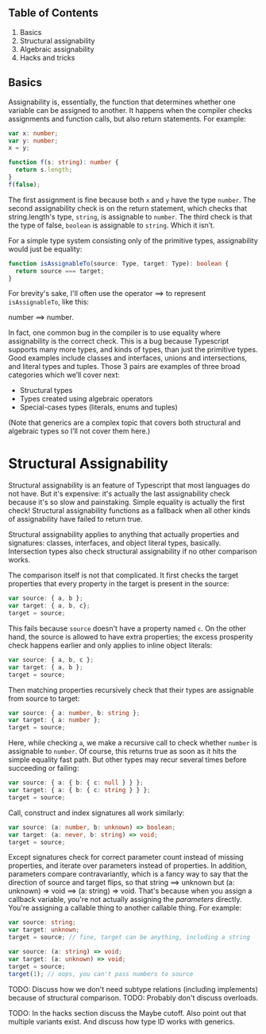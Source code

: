 ## Table of Contents

1. Basics
2. Structural assignability
3. Algebraic assignability
4. Hacks and tricks

## Basics

Assignability is, essentially, the function that determines whether
one variable can be assigned to another. It happens when the compiler checks
assignments and function calls, but also return statements. For
example:

```ts
var x: number;
var y: number;
x = y;

function f(s: string): number {
  return s.length;
}
f(false);
```

The first assignment is fine because both `x` and `y` have the type
`number`. The second assignability check is on the return
statement, which checks that string.length's type, `string`, is assignable to
`number`. The third check is that the type of false, `boolean` is assignable to
`string`. Which it isn’t.

For a simple type system consisting only of the primitive types,
assignability would just be equality:

```ts
function isAssignableTo(source: Type, target: Type): boolean {
  return source === target;
}
```

For brevity's sake, I'll often use the operator &xrArr; to represent
`isAssignableTo`, like this:

number &xrArr; number.

In fact, one common bug in the compiler is to use equality where
assignability is the correct check. This is a bug because Typescript
supports many more types, and kinds of types, than just the primitive
types. Good examples include classes and interfaces, unions and
intersections, and literal types and tuples. Those 3 pairs are
examples of three broad categories which we’ll cover next:

* Structural types
* Types created using algebraic operators
* Special-cases types (literals, enums and tuples)

(Note that generics are a complex topic that covers both structural
and algebraic types so I’ll not cover them here.)

# Structural Assignability

Structural assignability is an feature of Typescript that most
languages do not have. But it's expensive: it's actually the last
assignability check because it's so slow and painstaking. Simple
equality is actually the first check! Structural assignability
functions as a fallback when all other kinds of assignability have
failed to return true.

Structural assignability applies to anything that actually
properties and signatures: classes, interfaces, and object literal
types, basically. Intersection types also check structural
assignability if no other comparison works.

The comparison itself is not that complicated. It first checks the
target properties that every property in the target is present
in the source:

```ts
var source: { a, b };
var target: { a, b, c};
target = source;
```

This fails because `source` doesn't have a property named `c`. On
the other hand, the source is allowed to have extra properties; the
excess prosperity check happens earlier and only applies to inline
object literals:

```ts
var source: { a, b, c };
var target: { a, b };
target = source;
```

Then matching properties recursively check that their types are
assignable from source to target:

```ts
var source: { a: number, b: string };
var target: { a: number };
target = source;
```

Here, while checking `a`, we make a recursive call to check whether
`number` is assignable to `number`. Of course, this returns true as
soon as it hits the simple equality fast path. But other types may
recur several times before succeeding or failing:

```ts
var source: { a: { b: { c: null } } };
var target: { a: { b: { c: string } } };
target = source;
```

Call, construct and index signatures all work similarly:

```ts
var source: (a: number, b: unknown) => boolean;
var target: (a: never, b: string) => void;
target = source;
```

Except signatures check for correct parameter count instead of missing
properties, and iterate over parameters instead of properties. In
addition, parameters compare contravariantly, which is a fancy way to
say that the direction of source and target flips, so that string
&xrArr; unknown but (a: unknown) => void &xrArr; (a: string) => void. That's
because when you assign a callback variable, you're not actually
assigning the *parameters* directly. You're assigning a callable thing
to another callable thing. For example:

```ts
var source: string;
var target: unknown;
target = source; // fine, target can be anything, including a string

var source: (a: string) => void;
var target: (a: unknown) => void;
target = source;
target(1); // oops, you can't pass numbers to source
```

TODO: Discuss how we don't need subtype relations (including
implements) because of structural comparison.
TODO: Probably don't discuss overloads.

TODO: In the hacks section discuss the Maybe cutoff. Also point out
that multiple variants exist. And discuss how type ID works with
generics.
